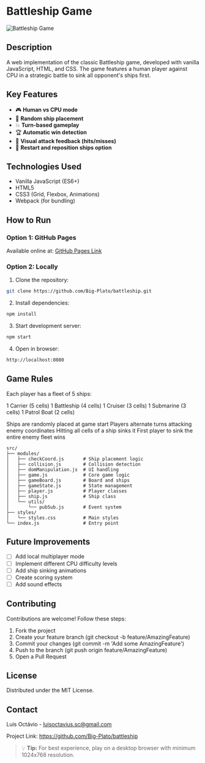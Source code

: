 # Battleship Game
![Battleship Game](https://imgur.com/mtOveDv)

## Description

A web implementation of the classic Battleship game, developed with vanilla JavaScript, HTML, and CSS. The game features a human player against CPU in a strategic battle to sink all opponent's ships first.

## Key Features

- 🎮 **Human vs CPU mode**
- 🚢 **Random ship placement**
- 💥 **Turn-based gameplay**
- 🏆 **Automatic win detection**
- 🌊 **Visual attack feedback (hits/misses)**
- 🔄 **Restart and reposition ships option**

## Technologies Used

- Vanilla JavaScript (ES6+)
- HTML5
- CSS3 (Grid, Flexbox, Animations)
- Webpack (for bundling)

## How to Run

### Option 1: GitHub Pages
Available online at: [GitHub Pages Link](http://demiurgos.me/battleship/) <!-- Add actual link later -->

### Option 2: Locally
1. Clone the repository:
```bash
git clone https://github.com/Big-Plato/battleship.git
```

2. Install dependencies:

```bash
npm install
```

3. Start development server:

```bash
npm start
```

4. Open in browser:

```bash
http://localhost:8080
```

## Game Rules
Each player has a fleet of 5 ships:

1 Carrier (5 cells)
1 Battleship (4 cells)
1 Cruiser (3 cells)
1 Submarine (3 cells)
1 Patrol Boat (2 cells)

Ships are randomly placed at game start
Players alternate turns attacking enemy coordinates
Hitting all cells of a ship sinks it
First player to sink the entire enemy fleet wins

```Code Structure
src/
├── modules/
│   ├── checkCoord.js       # Ship placement logic
│   ├── collision.js        # Collision detection
│   ├── domManipulation.js  # UI handling
│   ├── game.js             # Core game logic
│   ├── gameBoard.js        # Board and ships
│   ├── gameState.js        # State management
│   ├── player.js           # Player classes
│   ├── ship.js             # Ship class
│   └── utils/
│       └── pubSub.js       # Event system
├── styles/
│   └── styles.css          # Main styles
└── index.js                # Entry point
```
## Future Improvements
- [ ] Add local multiplayer mode
- [ ] Implement different CPU difficulty levels
- [ ] Add ship sinking animations
- [ ] Create scoring system
- [ ] Add sound effects

## Contributing
Contributions are welcome! Follow these steps:

1. Fork the project
2. Create your feature branch (git checkout -b feature/AmazingFeature)
3. Commit your changes (git commit -m 'Add some AmazingFeature')
4. Push to the branch (git push origin feature/AmazingFeature)
5. Open a Pull Request

## License
Distributed under the MIT License. 

## Contact
Luis Octávio - luisoctavius.sc@gmail.com

Project Link: https://github.com/Big-Plato/battleship

> :bulb: **Tip:** For best experience, play on a desktop browser with minimum 1024x768 resolution.
